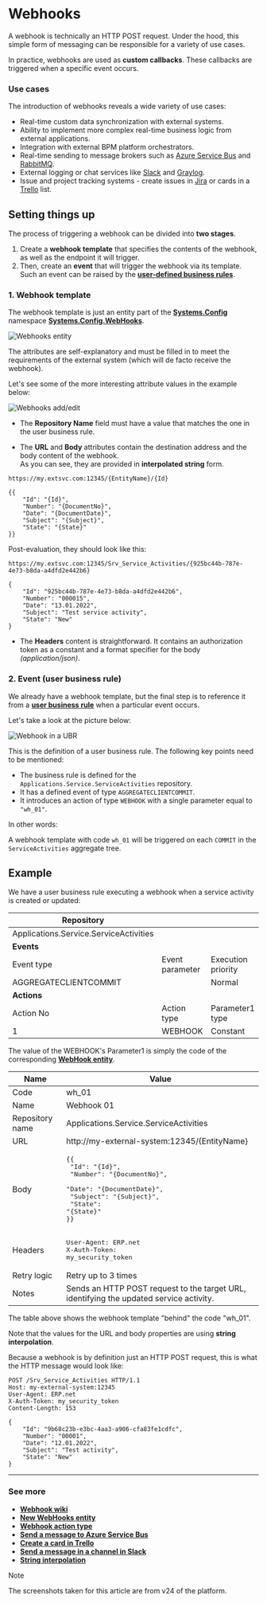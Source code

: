 # Webhooks

A webhook is technically an HTTP POST request. Under the hood, this simple form of messaging can be responsible for a variety of use cases. 

In practice, webhooks are used as **custom callbacks**. These callbacks are triggered when a specific event occurs.

### Use cases

The introduction of webhooks reveals a wide variety of use cases:

- Real-time custom data synchronization with external systems.
- Ability to implement more complex real-time business logic from external applications.
- Integration with external BPM platform orchestrators.
- Real-time sending to message brokers such as [Azure Service Bus](https://docs.microsoft.com/en-us/azure/service-bus-messaging/service-bus-messaging-overview/) and [RabbitMQ](https://www.rabbitmq.com/).
- External logging or chat services like [Slack](https://slack.com/) and [Graylog](https://www.graylog.org/).
- Issue and project tracking systems - create issues in [Jira](https://www.atlassian.com/software/jira/) or cards in a [Trello](https://trello.com/) list.

## Setting things up

The process of triggering a webhook can be divided into **two stages**.

1. Create a **webhook template** that specifies the contents of the webhook, as well as the endpoint it will trigger.
2. Then, create an **event** that will trigger the webhook via its template. Such an event can be raised by the **[user-defined business rules](https://docs.erp.net/model/entities/Systems.Bpm.UserBusinessRules.html)**.

### 1. Webhook template

The webhook template is just an entity part of the **[Systems.Config](https://docs.erp.net/model/entities/Systems.Config.html)** namespace **[Systems.Config.WebHooks](https://docs.erp.net/model/entities/Systems.Config.WebHooks.html)**.

![Webhooks entity](./pictures/Web_Hookes_path_05_09.png)

The attributes are self-explanatory and must be filled in to meet the requirements of the external system (which will de facto receive the webhook).

Let's see some of the more interesting attribute values in the example below:

![Webhooks add/edit](./pictures/Web_Hookes_info_05_09.png)

* The **Repository Name** field must have a value that matches the one in the user business rule.

* The **URL** and **Body** attributes contain the destination address and the body content of the webhook. <br> As you can see, they are provided in **interpolated string** form.

```
https://my.extsvc.com:12345/{EntityName}/{Id}

{{
    "Id": "{Id}",
    "Number": "{DocumentNo}",
    "Date": "{DocumentDate}",
    "Subject": "{Subject}",
    "State": "{State}"
}}
```

Post-evaluation, they should look like this:

```
https://my.extsvc.com:12345/Srv_Service_Activities/{925bc44b-787e-4e73-b8da-a4dfd2e442b6}

{
    "Id": "925bc44b-787e-4e73-b8da-a4dfd2e442b6",
    "Number": "000015",
    "Date": "13.01.2022",
    "Subject": "Test service activity",
    "State": "New"
}
```

* The **Headers** content is straightforward. It contains an authorization token as a constant and a format specifier for the body _(application/json)_.

### 2. Event (user business rule)

We already have a webhook template, but the final step is to reference it from a **[user business rule](https://docs.erp.net/model/entities/Systems.Bpm.Processes.html)** when a particular event occurs.

Let's take a look at the picture below:

![Webhook in a UBR](./pictures/Web_Hookes_Bussiness_Rule_05_09.png)

This is the definition of a user business rule. The following key points need to be mentioned:

- The business rule is defined for the `Applications.Service.ServiceActivities` repository.
- It has a defined event of type `AGGREGATECLIENTCOMMIT`.
- It introduces an action of type `WEBHOOK` with a single parameter equal to `"wh_01"`.

In other words:

A webhook template with code `wh_01` will be triggered on each `COMMIT` in the `ServiceActivities` aggregate tree.

## Example

We have a user business rule executing a webhook when a service activity is created or updated:

| Repository                             |                 |                    |                  |
| -------------------------------------- | --------------- | ------------------ | ---------------- |
| Applications.Service.ServiceActivities |                 |                    |                  |
| **Events**                             |                 |                    |                  |
| Event type                             | Event parameter | Execution priority |                  |
| AGGREGATECLIENTCOMMIT                  |                 | Normal             |                  |
| **Actions**                            |                 |                    |                  |
| Action No                              | Action type     | Parameter1 type    | Parameter1 value |
| 1                                      | WEBHOOK         | Constant           | wh_01            |

The value of the WEBHOOK's Parameter1 is simply the code of the corresponding **[WebHook entity](https://docs.erp.net/model/entities/Systems.Config.WebHooks.html)**.

| Name             | Value                                                      |
| ---------------- | ---------------------------------------------------------- |
| Code             | wh_01                                                      |
| Name             | Webhook 01                                                 |
| Repository name  | Applications.Service.ServiceActivities                     |
| URL              | http://my-external-system:12345/{EntityName}               |
| Body             | <pre>{{<br/>    "Id": "{Id}",<br/>    "Number": "{DocumentNo}",<br/>    "Date": "{DocumentDate}",<br/>    "Subject": "{Subject}",<br/>    "State": "{State}"<br/>}}</pre> |
| Headers          | <pre>User-Agent: ERP.net<br/>X-Auth-Token: my_security_token</pre>                                                      |
| Retry logic      | Retry up to 3 times                                        |
| Notes            | Sends an HTTP POST request to the target URL, identifying the updated service activity. |

The table above shows the webhook template "behind" the code "wh_01". 

Note that the values for the URL and body properties are using **string interpolation**. 

Because a webhook is by definition just an HTTP POST request, this is what the HTTP message would look like:

```
POST /Srv_Service_Activities HTTP/1.1
Host: my-external-system:12345
User-Agent: ERP.net
X-Auth-Token: my_security_token
Content-Length: 153

{
    "Id": "9b68c23b-e3bc-4aa3-a906-cfa83fe1cdfc",
    "Number": "00001",
    "Date": "12.01.2022",
    "Subject": "Test activity",
    "State": "New"
}
```

-------------
### See more

- **[Webhook wiki](https://en.wikipedia.org/wiki/Webhook)**
- **[New WebHooks entity](https://docs.erp.net/model/entities/Systems.Config.WebHooks.html)**
- **[Webhook action type](../user-business-rules/action-types/webhook.md)**
- **[Send a message to Azure Service Bus](../user-business-rules/examples/azure-service-bus-send-message.md)**
- **[Create a card in Trello](../user-business-rules/examples/trello-create-card.md)**
- **[Send a message in a channel in Slack](../user-business-rules/examples/slack-send-message.md)**
- **[String interpolation](../string-interpolation/index.md)**

> [!NOTE]
> The screenshots taken for this article are from v24 of the platform.

